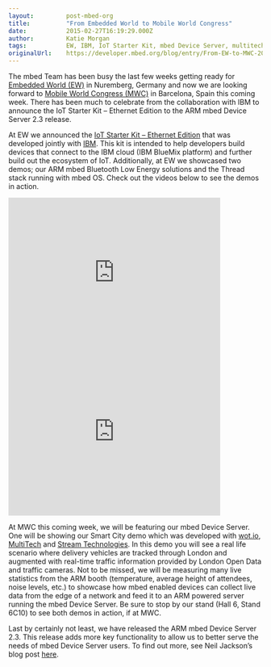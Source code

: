 ```yaml
---
layout:         post-mbed-org
title:          "From Embedded World to Mobile World Congress"
date:           2015-02-27T16:19:29.000Z
author:         Katie Morgan
tags:           EW, IBM, IoT Starter Kit, mbed Device Server, multitech, MWC, Stream Technology, thread, wot.io
originalUrl:    https://developer.mbed.org/blog/entry/From-EW-to-MWC-2015/
---
```


<p>
  The mbed Team has been busy the last few weeks getting ready for
  <a href="https://www.embedded-world.de/en/" rel=
  "nofollow">Embedded World (EW)</a> in Nuremberg, Germany and now
  we are looking forward to <a href=
  "http://www.mobileworldcongress.com/" rel="nofollow">Mobile World
  Congress (MWC)</a> in Barcelona, Spain this coming week. There
  has been much to celebrate from the collaboration with IBM to
  announce the IoT Starter Kit – Ethernet Edition to the ARM mbed
  Device Server 2.3 release.
</p>
<p>
  At EW we announced the <a href=
  "http://developer.mbed.org/blog/entry/IoT-Starter-Kit-Ethernet-Edition/">
  IoT Starter Kit – Ethernet Edition</a> that was developed jointly
  with <a href="http://developer.mbed.org/teams/IBM_IoT/">IBM</a>.
  This kit is intended to help developers build devices that
  connect to the IBM cloud (IBM BlueMix platform) and further build
  out the ecosystem of IoT. Additionally, at EW we showcased two
  demos; our ARM mbed Bluetooth Low Energy solutions and the Thread
  stack running with mbed OS. Check out the videos below to see the
  demos in action.
</p>
<div class="flex-video">
  <iframe width="420" height="315" src=
  "https://www.youtube.com/embed/M8CcXOWZupQ" frameborder="0"
  allowfullscreen="allowfullscreen"></iframe>
</div>
<div class="flex-video">
  <iframe width="420" height="315" src=
  "https://www.youtube.com/embed/e4HUrZxwmWM" frameborder="0"
  allowfullscreen="allowfullscreen"></iframe>
</div>
<p>
  At MWC this coming week, we will be featuring our mbed Device
  Server. One will be showing our Smart City demo which was
  developed with <a href=
  "http://developer.mbed.org/teams/WoTio/">wot.io</a>, <a href=
  "http://developer.mbed.org/teams/MultiTech/">MultiTech</a> and
  <a href="http://www.stream-technologies.com/" rel=
  "nofollow">Stream Technologies</a>. In this demo you will see a
  real life scenario where delivery vehicles are tracked through
  London and augmented with real-time traffic information provided
  by London Open Data and traffic cameras. Not to be missed, we
  will be measuring many live statistics from the ARM booth
  (temperature, average height of attendees, noise levels, etc.) to
  showcase how mbed enabled devices can collect live data from the
  edge of a network and feed it to an ARM powered server running
  the mbed Device Server. Be sure to stop by our stand (Hall 6,
  Stand 6C10) to see both demos in action, if at MWC.
</p>
<p>
  Last by certainly not least, we have released the ARM mbed Device
  Server 2.3. This release adds more key functionality to allow us
  to better serve the needs of mbed Device Server users. To find
  out more, see Neil Jackson’s blog post <a href=
  "http://community.arm.com/groups/internet-of-things/blog/2015/02/24/arm-mbed-device-server-23-release-announcement"
  rel="nofollow">here</a>.
</p>

